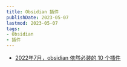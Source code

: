 ```yaml
---
title: Obsidian 插件
publishDate: 2023-05-07
lastmod: 2023-05-07
tags:
- Obsidian
- 插件
---
```


- [2022年7月，obsidian 依然必装的 10 个插件](https://garden.oldwinter.top/2022%E5%B9%B47%E6%9C%88obsidian-%E4%BE%9D%E7%84%B6%E5%BF%85%E8%A3%85%E7%9A%84-10-%E4%B8%AA%E6%8F%92%E4%BB%B6)

